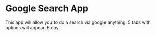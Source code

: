# Google Search App

This app will allow you to do a search via google anything. 5 tabs with options will appear. Enjoy.
